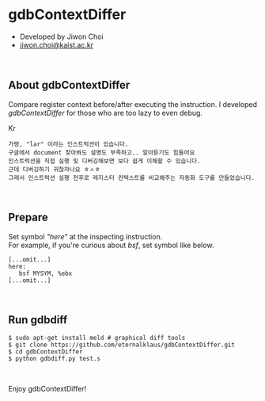 # gdbContextDiffer
- Developed by Jiwon Choi
- jiwon.choi@kaist.ac.kr
<br>


## About gdbContextDiffer
Compare register context before/after executing the instruction.
I developed *gdbContextDiffer* for those who are too lazy to even debug.  

Kr  

    가령, "lar" 이라는 인스트럭션이 있습니다.   
    구글에서 document 찾아봐도 설명도 부족하고.. 알아듣기도 힘들어요
    인스트럭션을 직접 실행 및 디버깅해보면 보다 쉽게 이해할 수 있습니다.  
    근데 디버깅하기 귀찮자나요 ㅎㅅㅎ
    그래서 인스트럭션 실행 전후로 레지스터 컨텍스트를 비교해주는 자동화 도구를 만들었습니다.  
<br>

## Prepare  
Set symbol *"here"* at the inspecting instruction.  
For example, if you're curious about *bsf*, set symbol like below.   
    
    [...omit...]   
    here:  
       bsf MYSYM, %ebx  
    [...omit...]  
    
<br>

## Run gdbdiff
    $ sudo apt-get install meld # graphical diff tools  
    $ git clone https://github.com/eternalklaus/gdbContextDiffer.git  
    $ cd gdbContextDiffer  
    $ python gdbdiff.py test.s  
<br>  

Enjoy gdbContextDiffer!  



